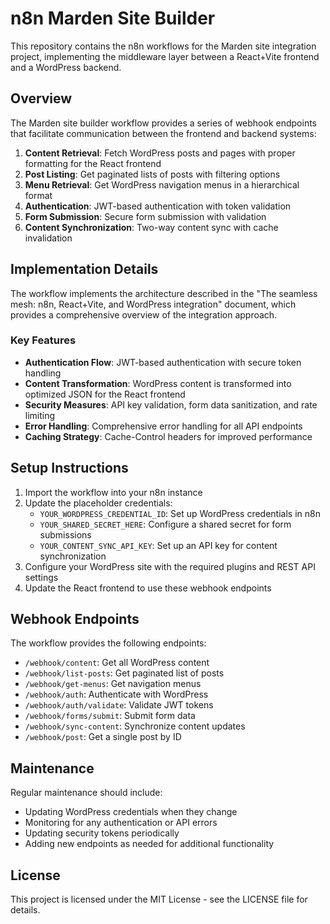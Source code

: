 # n8n Marden Site Builder

This repository contains the n8n workflows for the Marden site integration project, implementing the middleware layer between a React+Vite frontend and a WordPress backend.

## Overview

The Marden site builder workflow provides a series of webhook endpoints that facilitate communication between the frontend and backend systems:

1. **Content Retrieval**: Fetch WordPress posts and pages with proper formatting for the React frontend
2. **Post Listing**: Get paginated lists of posts with filtering options
3. **Menu Retrieval**: Get WordPress navigation menus in a hierarchical format
4. **Authentication**: JWT-based authentication with token validation
5. **Form Submission**: Secure form submission with validation
6. **Content Synchronization**: Two-way content sync with cache invalidation

## Implementation Details

The workflow implements the architecture described in the "The seamless mesh: n8n, React+Vite, and WordPress integration" document, which provides a comprehensive overview of the integration approach.

### Key Features

- **Authentication Flow**: JWT-based authentication with secure token handling
- **Content Transformation**: WordPress content is transformed into optimized JSON for the React frontend
- **Security Measures**: API key validation, form data sanitization, and rate limiting
- **Error Handling**: Comprehensive error handling for all API endpoints
- **Caching Strategy**: Cache-Control headers for improved performance

## Setup Instructions

1. Import the workflow into your n8n instance
2. Update the placeholder credentials:
   - `YOUR_WORDPRESS_CREDENTIAL_ID`: Set up WordPress credentials in n8n
   - `YOUR_SHARED_SECRET_HERE`: Configure a shared secret for form submissions
   - `YOUR_CONTENT_SYNC_API_KEY`: Set up an API key for content synchronization
3. Configure your WordPress site with the required plugins and REST API settings
4. Update the React frontend to use these webhook endpoints

## Webhook Endpoints

The workflow provides the following endpoints:

- `/webhook/content`: Get all WordPress content
- `/webhook/list-posts`: Get paginated list of posts
- `/webhook/get-menus`: Get navigation menus
- `/webhook/auth`: Authenticate with WordPress
- `/webhook/auth/validate`: Validate JWT tokens
- `/webhook/forms/submit`: Submit form data
- `/webhook/sync-content`: Synchronize content updates
- `/webhook/post`: Get a single post by ID

## Maintenance

Regular maintenance should include:

- Updating WordPress credentials when they change
- Monitoring for any authentication or API errors
- Updating security tokens periodically
- Adding new endpoints as needed for additional functionality

## License

This project is licensed under the MIT License - see the LICENSE file for details.